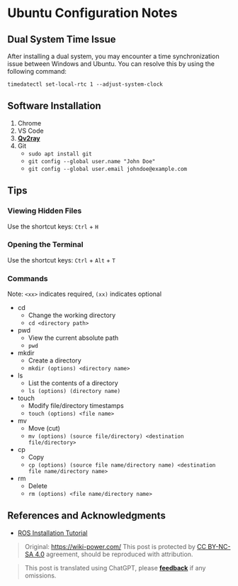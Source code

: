 # Ubuntu Configuration Notes

## Dual System Time Issue

After installing a dual system, you may encounter a time synchronization issue between Windows and Ubuntu. You can resolve this by using the following command:

```shell
timedatectl set-local-rtc 1 --adjust-system-clock
```

## Software Installation

1. Chrome
2. VS Code
3. [**Qv2ray**](https://qv2ray.net/)
4. Git
   - `sudo apt install git`
   - `git config --global user.name "John Doe"`
   - `git config --global user.email johndoe@example.com`

## Tips

### Viewing Hidden Files

Use the shortcut keys: `Ctrl` + `H`

### Opening the Terminal

Use the shortcut keys: `Ctrl` + `Alt` + `T`

### Commands

Note: `<xx>` indicates required, `(xx)` indicates optional

- cd
  - Change the working directory
  - `cd <directory path>`
- pwd
  - View the current absolute path
  - `pwd`
- mkdir
  - Create a directory
  - `mkdir (options) <directory name>`
- ls
  - List the contents of a directory
  - `ls (options) (directory name)`
- touch
  - Modify file/directory timestamps
  - `touch (options) <file name>`
- mv
  - Move (cut)
  - `mv (options) (source file/directory) <destination file/directory>`
- cp
  - Copy
  - `cp (options) (source file name/directory name) <destination file name/directory name>`
- rm
  - Delete
  - `rm (options) <file name/directory name>`

## References and Acknowledgments

- [ROS Installation Tutorial](https://mp.weixin.qq.com/s?__biz=MzU4Mzc1NDA5Mw==&mid=2247486645&idx=1&sn=8ba442af57060b4d608d4c24d4307921&chksm=fda504b7cad28da11a2dd782b60dce466d53ad8e260f161b1e47f24423cc1e9f9aabc486c7f3&mpshare=1&scene=1&srcid=1125YhpxcX5as5se6rsek2IS&sharer_sharetime=1606233866320&sharer_shareid=57baeb2b96d0cff9b17ac2c15b36602b&key=a402d93e91746f46ae3228f3f1014e2c74a235c331168642475573a82dabce23902b3593a2a240439e9e37cd9b2ceaeab2b3b2130d952ee61260b30c6cad24ab3f1907dd57abfae9934d0c9487ddc4364b41261c6fb7277d94de784fa9718f9f60712a15b25f505ab7105346330f16f4b659970a5143e8aa882da96dc76c0100&ascene=1&uin=MTk5MDUwOTA0Mg%3D%3D&devicetype=Windows+10+x64&version=6300002f&lang=zh_CN&exportkey=A0ZOktA1B68GOdT4vmLQPxA%3D&pass_ticket=b2tffRx7FG4vxDxfZxW7b9rGQf%2FK8YGbZtslM9VWUgnItoiwUPJYOD8ciwJbwx%2BC&wx_header=0)

> Original: <https://wiki-power.com/>
> This post is protected by [CC BY-NC-SA 4.0](https://creativecommons.org/licenses/by/4.0/deed.en) agreement, should be reproduced with attribution.

> This post is translated using ChatGPT, please [**feedback**](https://github.com/linyuxuanlin/Wiki_MkDocs/issues/new) if any omissions.